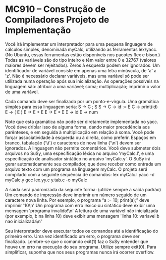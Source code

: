 MC910 – Construção de Compiladores
Projeto de Implementação
=====
Você irá implementar um interpretador para uma pequena linguagem de cálculos simples, denominada myCalc, utilizando as ferramentas lex/yacc. (No Ubuntu, essas ferramentas estão disponíveis nos pacotes flex e bison.)
Todas as variáveis são do tipo inteiro e têm valor entre 0 e 32767 (valores maiores devem ser rejeitados). Zeros à esquerda podem ser ignorados. Um identificador de variável consiste em apenas uma letra minúscula, de 'a' a 'z'. Não é necessário declarar variáveis, mas uma variável só pode ser utilizada numa operação após sua inicialização.
As operações possíveis na linguagem são:
  atribuir a uma variável; 
  soma;
  multiplicação;
  imprimir o valor de uma variável.

Cada comando deve ser finalizado por um ponto-e-vírgula.
Uma gramática simples para essa linguagem seria:
  S → C ; S
  S →
  C → id := E
  C → print(id)
  E → ( E )
  E → E + E
  E → E * E
  E → id
  E → num

Note que esta gramática não pode ser diretamente implementada no yacc. Você deve driblar isso de alguma forma, dando maior precedência aos parênteses, e em seguida à multiplicação em relação à soma. Você pode forçar associatividade à esquerda ou à direita, como preferir.
Espaços em branco, tabulação ('\t') e caracteres de nova linha ('\n') devem ser ignorados. A linguagem não permite comentários.
Você deve submeter dois arquivos no SuSy, uma especificação léxica no arquivo 'myCalc.l', e uma especificação de analisador sintático no arquivo 'myCalc.y'. O SuSy irá gerar automaticamente seu compilador, que deve receber como entrada um arquivo texto com um programa na linguagem myCalc.
O projeto será compilado com a seguinte sequência de comandos:
  lex myCalc.l
  yacc -d myCalc.y
  gcc lex.yy.c y.tab.c -o myCalc

A saída será padronizada da seguinte forma: (utilize sempre a saída padrão)
  Um comando de impressão deve imprimir um número seguido de um caractere nova linha. Por exemplo, o programa “a := 10; print(a);” deve imprimir '10\n' 
  Um programa com erro léxico ou sintático deve exibir uma mensagem 'programa invalido!\n' 
  A leitura de uma variável não inicializada (por exemplo, b na linha 10) deve exibir uma mensagem 'linha 10: variavel b nao inicializada\n' 

Seu interpretador deve executar todos os comandos até a identificação do primeiro erro. Uma vez identificado um erro, o programa deve ser finalizado.
Lembre-se que o comando exit(1) faz o SuSy entender que houve um erro na execução do seu programa. Utilize sempre exit(0). 
Para simplificar, suponha que nos seus programas nunca irá ocorrer overflow.
